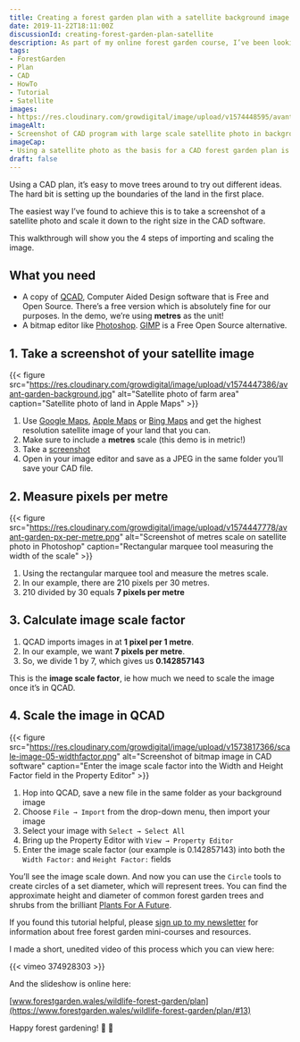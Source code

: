 ```yaml
---
title: Creating a forest garden plan with a satellite background image
date: 2019-11-22T18:11:00Z
discussionId: creating-forest-garden-plan-satellite
description: As part of my online forest garden course, I’ve been looking at how to use a screenshot of a satellite photo as the basis of a forest garden plan. If you’re comfortable with computers, the process is relatively straightforward.
tags: 
- ForestGarden
- Plan
- CAD
- HowTo
- Tutorial
- Satellite
images: 
- https://res.cloudinary.com/growdigital/image/upload/v1574448595/avant-garden-trees.jpg
imageAlt:
- Screenshot of CAD program with large scale satellite photo in background and circles for trees
imageCap:
- Using a satellite photo as the basis for a CAD forest garden plan is only 4 steps away
draft: false
---
```


Using a CAD plan, it’s easy to move trees around to try out different ideas. The hard bit is setting up the boundaries of the land in the first place.

The easiest way I’ve found to achieve this is to take a screenshot of a satellite photo and scale it down to the right size in the CAD software.

This walkthrough will show you the 4 steps of importing and scaling the image.

## What you need 

* A copy of [QCAD](https://qcad.org/en/download), Computer Aided Design software that is Free and Open Source. There’s a free version which is absolutely fine for our purposes. In the demo, we’re using **metres** as the unit!
* A bitmap editor like [Photoshop](https://en.wikipedia.org/wiki/Adobe_Photoshop). [GIMP](https://www.gimp.org) is a Free Open Source alternative.

## 1. Take a screenshot of your satellite image

{{< figure src="https://res.cloudinary.com/growdigital/image/upload/v1574447386/avant-garden-background.jpg" alt="Satellite photo of farm area" caption="Satellite photo of land in Apple Maps" >}}

1. Use [Google Maps](https://www.google.co.uk/maps), [Apple Maps](https://en.wikipedia.org/wiki/Apple_Maps) or [Bing Maps](https://www.bing.com/maps) and get the highest resolution satellite image of your land that you can. 
2. Make sure to include a **metres** scale (this demo is in metric!)
3. Take a [screenshot](https://www.wikihow.com/Take-a-Screenshot-in-Microsoft-Windows)
4. Open in your image editor and save as a JPEG in the same folder you’ll save your CAD file.

## 2. Measure pixels per metre

{{< figure src="https://res.cloudinary.com/growdigital/image/upload/v1574447778/avant-garden-px-per-metre.png" alt="Screenshot of metres scale on satellite photo in Photoshop" caption="Rectangular marquee tool measuring the width of the scale" >}}

1. Using the rectangular marquee tool and measure the metres scale.
2. In our example, there are 210 pixels per 30 metres.
3. 210 divided by 30 equals **7 pixels per metre**

## 3. Calculate image scale factor

1. QCAD imports images in at **1 pixel per 1 metre**.
2. In our example, we want **7 pixels per metre**.
3. So, we divide 1 by 7, which gives us **0.142857143**

This is the **image scale factor**, ie how much we need to scale the image once it’s in QCAD.

## 4. Scale the image in QCAD

{{< figure src="https://res.cloudinary.com/growdigital/image/upload/v1573817366/scale-image-05-widthfactor.png" alt="Screenshot of bitmap image in CAD software" caption="Enter the image scale factor into the Width and Height Factor field in the Property Editor" >}}

1. Hop into QCAD, save a new file in the same folder as your background image
2. Choose `File → Import` from the drop-down menu, then import your image
2. Select your image with `Select → Select All`
3. Bring up the Property Editor with `View → Property Editor`
4. Enter the image scale factor (our example is 0.142857143) into both the `Width Factor:` and `Height Factor:` fields

You’ll see the image scale down. And now you can use the `Circle` tools to create circles of a set diameter, which will represent trees. You can find the approximate height and diameter of common forest garden trees and shrubs from the brilliant [Plants For A Future](https://pfaf.org/user/Default.aspx).

If you found this tutorial helpful, please [sign up to my newsletter](https://www.forestgarden.wales/newsletter/) for information about free forest garden mini-courses and resources. 

I made a short, unedited video of this process which you can view here:

{{< vimeo 374928303 >}}

And the slideshow is online here:

[www.forestgarden.wales/wildlife-forest-garden/plan](https://www.forestgarden.wales/wildlife-forest-garden/plan/#13)

Happy forest gardening! 🌳 💚
